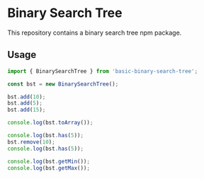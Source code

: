 # Binary Search Tree

This repository contains a binary search tree npm package.

## Usage

```ts
import { BinarySearchTree } from 'basic-binary-search-tree';

const bst = new BinarySearchTree();

bst.add(10);
bst.add(5);
bst.add(15);

console.log(bst.toArray());

console.log(bst.has(5));
bst.remove(10);
console.log(bst.has(5));

console.log(bst.getMin());
console.log(bst.getMax());
```